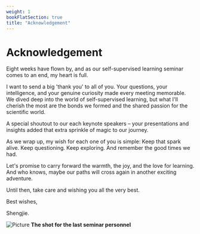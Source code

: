 ```yaml
---
weight: 1
bookFlatSection: true
title: "Acknowledgement"
---
```


# Acknowledgement

Eight weeks have flown by, and as our self-supervised learning seminar comes to an end, my heart is full.

I want to send a big 'thank you' to all of you. Your questions, your intelligence, and your genuine curiosity made every meeting memorable. We dived deep into the world of self-supervised learning, but what I'll cherish the most are the bonds we formed and the shared passion for the scientific world.

A special shoutout to our each keynote speakers – your presentations and insights added that extra sprinkle of magic to our journey.

As we wrap up, my wish for each one of you is simple: Keep that spark alive. Keep questioning. Keep exploring. And remember the good times we had.

Let's promise to carry forward the warmth, the joy, and the love for learning. And who knows, maybe our paths will cross again in another exciting adventure.

Until then, take care and wishing you all the very best.

Best wishes,

Shengjie.

![Picture](https://raw.githubusercontent.com/niusj03/23summer/master/static/images/Figure.JPG)
**The shot for the last seminar personnel**
